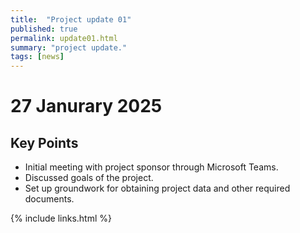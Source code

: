 ```yaml
---
title:  "Project update 01"
published: true
permalink: update01.html
summary: "project update."
tags: [news]
---
```


# 27 Janurary 2025

## Key Points

* Initial meeting with project sponsor through Microsoft Teams.
* Discussed goals of the project.
* Set up groundwork for obtaining project data and other required documents.


{% include links.html %}
